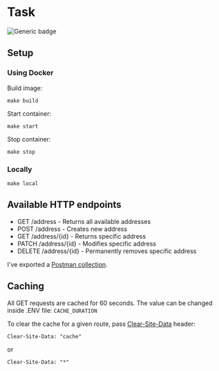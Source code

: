 # Task

![Generic badge](https://img.shields.io/badge/V-1.0.0-green.svg)

## Setup

### Using Docker

Build image:

```
make build
```

Start container:

```
make start
```

Stop container:

```
make stop
```

### Locally

```
make local
```

## Available HTTP endpoints

- GET /address - Returns all available addresses
- POST /address - Creates new address
- GET /address/{id} - Returns specific address
- PATCH /address/{id} - Modifies specific address
- DELETE /address/{id} - Permanently removes specific address

I've exported a [Postman collection](./postmanCollection.json).

## Caching

All GET requests are cached for 60 seconds.
The value can be changed inside .ENV file: `CACHE_DURATION`

To clear the cache for a given route, pass [Clear-Site-Data](https://developer.mozilla.org/en-US/docs/Web/HTTP/Headers/Clear-Site-Data) header:

```
Clear-Site-Data: "cache"
```

or

```
Clear-Site-Data: "*"
```
